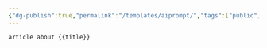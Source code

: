 ```yaml
---
{"dg-publish":true,"permalink":"/templates/aiprompt/","tags":["public","ai"],"noteIcon":"1","created":"2024-08-03T14:52:55.059+02:00","updated":"2023-03-13T14:19:14.000+01:00"}
---
```



```tg
article about {{title}}
```
